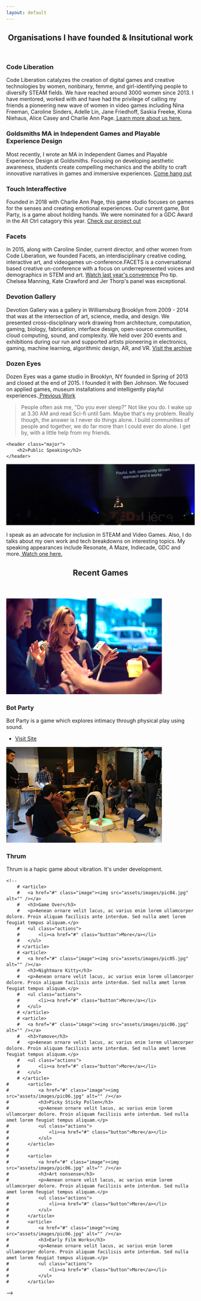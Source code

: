 ```yaml
---
layout: default
---
```


<!-- Section -->
<section>
	<header class="major">
		<h2>Organisations I have founded & Insitutional work</h2>
	</header>
	<div class="features">
		<article>
			<span class="icon fa-heart"></span>
			<div class="content">
				<h3>Code Liberation</h3>
				<p>Code Liberation catalyzes the creation of digital games and creative technologies by women, nonbinary, femme, and girl-identifying people to diversify STEAM fields. We have reached around 3000 women since 2013. I have mentored, worked with and have had the privilege of calling my friends a pioneering new wave of women in video games including Nina Freeman, Caroline Sinders, Adelle Lin, Jane Friedhoff, Saskia Freeke, Kiona Niehaus, Alice Casey and Charlie Ann Page.<a href="http://www.codeliberation.org" target = "_blank"> Learn more about us here.</a>
        </p>
			</div>
		</article>
		<article>
			<span class="icon fa-university"></span>
			<div class="content">
				<h3>Goldsmiths MA in Independent Games and Playable Experience Design</h3>
				<p>Most recently, I wrote an MA in Independent Games and Playable Experience Design at Goldsmiths.
        Focusing on developing aesthetic awareness, students create compelling mechanics and the ability to craft innovative narratives in games and immersive experiences. <a href="https://www.gold.ac.uk/pg/ma-independent-games-design/" target="_blank">Come hang out</a></p>
			</div>
		</article>
		<article>
			<span class="icon fa-cube"></span>
			<div class="content">
				<h3>Touch Interaffective</h3>
				<p>Founded in 2018 with Charlie Ann Page, this game studio focuses on games for the senses and creating emotional experiences. Our current game, Bot Party, is a game about holding hands. We were nominated for a GDC Award in the Alt Ctrl catagory this year. <a href="http://www.playbotparty.com" target="_blank">Check our project out</a></p>
			</div>
		</article>
		<article>
			<span class="icon fa-bolt"></span>
			<div class="content">
				<h3>Facets</h3>
				<p> In 2015, along with Caroline Sinder, current director, and other women from Code Liberation, we founded Facets, an interdisciplinary creative coding, interactive art, and videogames un-conference.FACETS is a conversational based creative un-conference with a focus on underrepresented voices and demographics in STEM and art. <a href="https://livestream.com/internetsociety/facets17">Watch last year's converence</a> Pro tip. Chelsea Manning, Kate Crawford and Jer Thorp's panel was exceptional.</p>
			</div>
		</article>
    		<article>
    			<span class="icon fa-star"></span>
    			<div class="content">
    				<h3>Devotion Gallery</h3>
    				<p>Devotion Gallery was a gallery in Williamsburg Brooklyn from 2009 - 2014 that was at the intersection of art, science, media, and design. We presented cross-disciplinary work drawing from architecture, computation, gaming, biology, fabrication, interface design, open-source communities, cloud computing, sound, and complexity. We held over 200 events and exhibitions during our run and supported artists pioneering in electronics, gaming, machine learning, algorithmic design, AR, and VR. <a href="http://www.areyoudevoted.com" target="_blank">Visit the archive</a></p>
    			</div>
    		</article>
        		<article>
        			<span class="icon fa-eye"></span>
        			<div class="content">
        				<h3>Dozen Eyes</h3>
        				<p>Dozen Eyes was a game studio in Brooklyn, NY founded in Spring of 2013 and closed at the end of 2015. I founded it with Ben Johnson. We focused on applied games, museum installations and intelligently playful experiences.<a href="https://phoenixperry.github.io/dozeneyes/" target="_blank"> Previous Work</a></p>
        			</div>
        		</article>
	</div>
    <blockquote> People often ask me, "Do you ever sleep?" Not like you do. I wake up at 3.30 AM and read Sci-fi until 5am. Maybe that's my problem. Really though, the answer is I never do things alone. I build communities of people and together, we do far more than I could ever do alone. I get by, with a little help from my friends. </blockquote>
</section>

<!-- Section -->
<section>

	<header class="major">
		<h2>Public Speaking</h2>
	</header>
  <span class="image fit"><img src="assets/images/homepage/speaking.png" alt="" /></span>


<p>I speak as an advocate for inclusion in STEAM and Video Games. Also, I do talks about my own work and tech breakdowns on interesting topics. My speaking appearances include Resonate, A Maze, Indiecade, GDC and more.<a href ="https://www.youtube.com/watch?v=ZoX3AQqlj0I" target="_blank"> Watch one here.</a></p>
<!--
    <ul class="actions">
      <li><a href="" class="button">Learn More</a></li>
    </ul>
-->
</section>

<!-- Section -->
<section>
	<header class="major">
		<h2>Recent Games</h2>
	</header>
	<div class="posts">
		<article>
			<a href="#" class="image"><img src="assets/images/homepage/botparty.png" alt="" /></a>
			<h3>Bot Party</h3>
			<p>Bot Party is a game which explores intimacy through physical play using sound.</p>
			<ul class="actions">
				<li><a href="http://playbotparty.com" class="button" target="-_blank">Visit Site</a></li>
			</ul>
		</article>
		<article>
			<a href="#" class="image"><img src="assets/images//homepage/thrum.jpg" alt="" /></a>
			<h3>Thrum</h3>
			<p>Thrum is a hapic game about vibration. It's under development.</p>
			<ul class="actions">
			<!--	 <li><a href="#" class="button">More</a></li> -->
			</ul>
		</article>

<!--
		<article>
			<a href="#" class="image"><img src="assets/images/homepage/nightgames.png" alt="" /></a>
			<h3>Nightgames</h3>
			<p>Aenean ornare velit lacus, ac varius enim lorem ullamcorper dolore. Proin aliquam facilisis ante interdum. Sed nulla amet lorem feugiat tempus aliquam.</p>
			<ul class="actions">
				<li><a href="#" class="button">More</a></li>
			</ul>
		</article>
    	<article>
        <a href="#" class="image"><img src="assets/images/homepage/music.png" alt="" /></a>
        <h3>Music</h3>
        <p>Aenean ornare velit lacus, ac varius enim lorem ullamcorper dolore. Proin aliquam facilisis ante interdum. Sed nulla amet lorem feugiat tempus aliquam.</p>
        <ul class="actions">
          <li><a href="#" class="button">More</a></li>
        </ul>
      </article>
-->
    <!--
		# <article>
		# 	<a href="#" class="image"><img src="assets/images/pic04.jpg" alt="" /></a>
		# 	<h3>Game Over</h3>
		# 	<p>Aenean ornare velit lacus, ac varius enim lorem ullamcorper dolore. Proin aliquam facilisis ante interdum. Sed nulla amet lorem feugiat tempus aliquam.</p>
		# 	<ul class="actions">
		# 		<li><a href="#" class="button">More</a></li>
		# 	</ul>
		# </article>
		# <article>
		# 	<a href="#" class="image"><img src="assets/images/pic05.jpg" alt="" /></a>
		# 	<h3>Nightmare Kitty</h3>
		# 	<p>Aenean ornare velit lacus, ac varius enim lorem ullamcorper dolore. Proin aliquam facilisis ante interdum. Sed nulla amet lorem feugiat tempus aliquam.</p>
		# 	<ul class="actions">
		# 		<li><a href="#" class="button">More</a></li>
		# 	</ul>
		# </article>
		# <article>
		# 	<a href="#" class="image"><img src="assets/images/pic06.jpg" alt="" /></a>
		# 	<h3>Yamove</h3>
		# 	<p>Aenean ornare velit lacus, ac varius enim lorem ullamcorper dolore. Proin aliquam facilisis ante interdum. Sed nulla amet lorem feugiat tempus aliquam.</p>
		# 	<ul class="actions">
		# 		<li><a href="#" class="button">More</a></li>
		# 	</ul>
		# </article>
    # 		<article>
    # 			<a href="#" class="image"><img src="assets/images/pic06.jpg" alt="" /></a>
    # 			<h3>Picky Sticky Pollen</h3>
    # 			<p>Aenean ornare velit lacus, ac varius enim lorem ullamcorper dolore. Proin aliquam facilisis ante interdum. Sed nulla amet lorem feugiat tempus aliquam.</p>
    # 			<ul class="actions">
    # 				<li><a href="#" class="button">More</a></li>
    # 			</ul>
    # 		</article>
    #
    # 		<article>
    # 			<a href="#" class="image"><img src="assets/images/pic06.jpg" alt="" /></a>
    # 			<h3>Art nonsense</h3>
    # 			<p>Aenean ornare velit lacus, ac varius enim lorem ullamcorper dolore. Proin aliquam facilisis ante interdum. Sed nulla amet lorem feugiat tempus aliquam.</p>
    # 			<ul class="actions">
    # 				<li><a href="#" class="button">More</a></li>
    # 			</ul>
    # 		</article>
    # 		<article>
    # 			<a href="#" class="image"><img src="assets/images/pic06.jpg" alt="" /></a>
    # 			<h3>Early Film Works</h3>
    # 			<p>Aenean ornare velit lacus, ac varius enim lorem ullamcorper dolore. Proin aliquam facilisis ante interdum. Sed nulla amet lorem feugiat tempus aliquam.</p>
    # 			<ul class="actions">
    # 				<li><a href="#" class="button">More</a></li>
    # 			</ul>
    # 		</article>
  -->
	</div>
</section>
